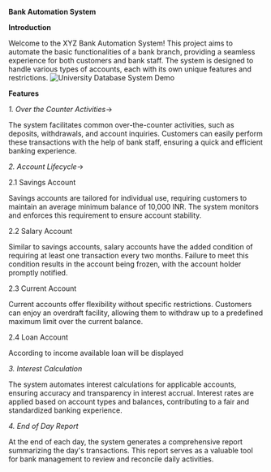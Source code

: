 **Bank Automation System**
                                                                                                    
                                                                                                    
**Introduction**

Welcome to the XYZ Bank Automation System! This project aims to automate the basic functionalities of a bank branch, providing a seamless experience for both customers and bank staff. The system is designed to handle various types of accounts, each with its own unique features and restrictions.
![University Database System Demo]([url_to_your_gif.gif](https://github.com/Lakshhh01/JavaProjects/blob/main/Project-AccountManagementSystem/bankgif.gif))



**Features**

_1. Over the Counter Activities_->

The system facilitates common over-the-counter activities, such as deposits, withdrawals, and account inquiries. Customers can easily perform these transactions with the help of bank staff, ensuring a quick and efficient banking experience.

_2. Account Lifecycle_->

2.1 Savings Account

Savings accounts are tailored for individual use, requiring customers to maintain an average minimum balance of 10,000 INR. The system monitors and enforces this requirement to ensure account stability.

2.2 Salary Account

Similar to savings accounts, salary accounts have the added condition of requiring at least one transaction every two months. Failure to meet this condition results in the account being frozen, with the account holder promptly notified.

2.3 Current Account

Current accounts offer flexibility without specific restrictions. Customers can enjoy an overdraft facility, allowing them to withdraw up to a predefined maximum limit over the current balance.

2.4 Loan Account

According to income available loan will be displayed

_3. Interest Calculation_

The system automates interest calculations for applicable accounts, ensuring accuracy and transparency in interest accrual. Interest rates are applied based on account types and balances, contributing to a fair and standardized banking experience.

_4. End of Day Report_

At the end of each day, the system generates a comprehensive report summarizing the day's transactions. This report serves as a valuable tool for bank management to review and reconcile daily activities.
